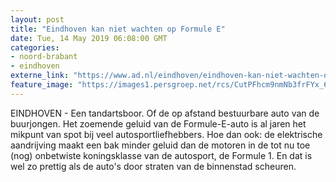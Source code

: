 ```yaml
---
layout: post
title: "Eindhoven kan niet wachten op Formule E"
date: Tue, 14 May 2019 06:08:00 GMT
categories: 
- noord-brabant 
- eindhoven 
externe_link: "https://www.ad.nl/eindhoven/eindhoven-kan-niet-wachten-op-formule-e~a35a58e2/"
feature_image: "https://images1.persgroep.net/rcs/CutPFhcm9nmNb3frFYx_6vqrN6M/diocontent/146430487/_fitwidth/400/?appId=21791a8992982cd8da851550a453bd7f&quality=0.7"
---
```


EINDHOVEN - Een tandartsboor. Of de op afstand bestuurbare auto van de buurjongen. Het zoemende geluid van de Formule-E-auto is al jaren het mikpunt van spot bij veel autosportliefhebbers. Hoe dan ook: de elektrische aandrijving maakt een bak minder geluid dan de motoren in de tot nu toe (nog) onbetwiste koningsklasse van de autosport, de Formule 1. En dat is wel zo prettig als de auto's door straten van de binnenstad scheuren.
